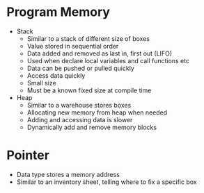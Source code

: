 # Program Memory
- Stack
  - Similar to a stack of different size of boxes
  - Value stored in sequential order
  - Data added and removed as last in, first out (LIFO)
  - Used when declare local variables and call functions etc
  - Data can be pushed or pulled quickly
  - Access data quickly
  - Small size
  - Must be a known fixed size at compile time
- Heap
  - Similar to a warehouse stores boxes
  - Allocating new memory from heap when needed
  - Adding and accessing data is slower
  - Dynamically add and remove memory blocks

# Pointer
- Data type stores a memory address
- Similar to an inventory sheet, telling where to fix a specific box